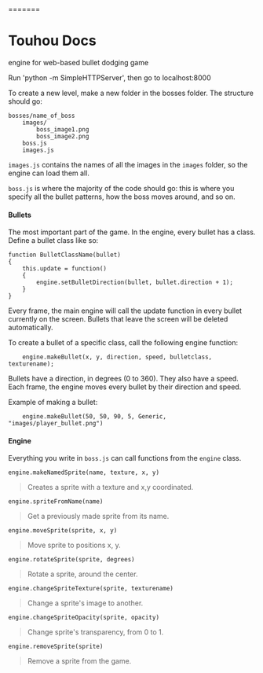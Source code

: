 =======
# Touhou Docs

engine for web-based bullet dodging game

Run 'python -m SimpleHTTPServer', then go to localhost:8000

To create a new level, make a new folder in the bosses folder. The structure should go:
```
bosses/name_of_boss
    images/
        boss_image1.png
        boss_image2.png
    boss.js
    images.js
```

`images.js` contains the names of all the images in the `images` folder, so the engine can load them all.

`boss.js` is where the majority of the code should go: this is where you specify all the bullet patterns, how the boss moves around, and so on.

#### Bullets

The most important part of the game.
In the engine, every bullet has a class. Define a bullet class like so:
```
function BulletClassName(bullet)
{
    this.update = function()
    {
        engine.setBulletDirection(bullet, bullet.direction + 1);
    }
}
```

Every frame, the main engine will call the update function in every bullet currently on the screen. Bullets that leave the screen will be deleted automatically.

To create a bullet of a specific class, call the following engine function:
```
    engine.makeBullet(x, y, direction, speed, bulletclass, texturename);
```
Bullets have a direction, in degrees (0 to 360). They also have a speed. Each frame, the engine moves every bullet by their direction and speed.

Example of making a bullet:
```
    engine.makeBullet(50, 50, 90, 5, Generic, "images/player_bullet.png")
```

#### Engine

Everything you write in `boss.js` can call functions from the `engine` class.

`engine.makeNamedSprite(name, texture, x, y)`

>Creates a sprite with a texture and x,y coordinated.

`engine.spriteFromName(name)`

>Get a previously made sprite from its name.

`engine.moveSprite(sprite, x, y)`

>Move sprite to positions x, y.

`engine.rotateSprite(sprite, degrees)`

>Rotate a sprite, around the center.

`engine.changeSpriteTexture(sprite, texturename)`

>Change a sprite's image to another.

`engine.changeSpriteOpacity(sprite, opacity)`

>Change sprite's transparency, from 0 to 1.

`engine.removeSprite(sprite)`

>Remove a sprite from the game.

